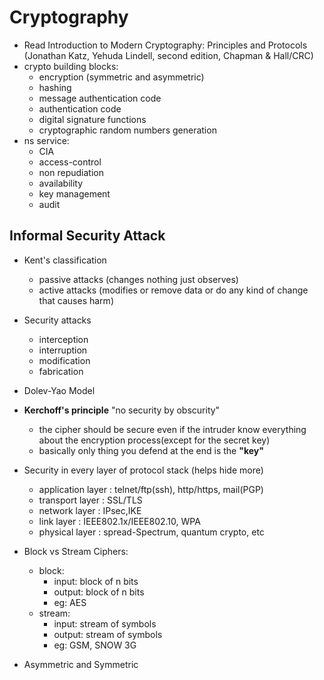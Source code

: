 # Cryptography

- Read Introduction to Modern Cryptography: Principles and Protocols (Jonathan Katz, Yehuda Lindell, second edition, Chapman & Hall/CRC)
- crypto building blocks:
	- encryption (symmetric and asymmetric)
	- hashing
	- message authentication code
	- authentication code
	- digital signature functions
	- cryptographic random numbers generation
- ns service:
	- CIA
	- access-control
	- non repudiation
	- availability
	- key management
	- audit

## Informal Security Attack
- Kent's classification
	- passive attacks (changes nothing just observes)
	- active attacks (modifies or remove data or do any kind of change that causes harm)
- Security attacks
	- interception
	- interruption
	- modification
	- fabrication

- Dolev-Yao Model

- **Kerchoff's principle** "no security by obscurity"
	- the cipher should be secure even if the intruder know everything about the encryption process(except for the secret key)
	- basically only thing you defend at the end is the **"key"**

- Security in every layer of protocol stack (helps hide more)     
	- application layer : telnet/ftp(ssh), http/https, mail(PGP)
	- transport layer : SSL/TLS
	- network layer : IPsec,IKE
	- link layer : IEEE802.1x/IEEE802.10, WPA
	- physical layer : spread-Spectrum, quantum crypto, etc

- Block vs Stream Ciphers:
	- block:
		- input: block of n bits
		- output: block of n bits
		- eg: AES
	- stream:
		- input: stream of symbols
		- output: stream of symbols
		- eg: GSM, SNOW 3G
- Asymmetric and Symmetric

